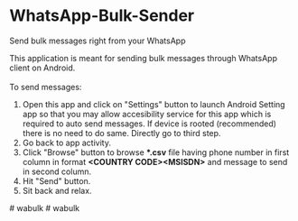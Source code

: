 # WhatsApp-Bulk-Sender
Send bulk messages right from your WhatsApp

This application is meant for sending bulk messages through WhatsApp client on Android.<br>
<br>
To send messages:<br>
<ol>
<li>Open this app and click on "Settings" button to launch Android Setting app so that you may allow accesibility service for this app which is required to auto send messages. If device is rooted (recommended) there is no need to do same. Directly go to third step.</li>
<li>Go back to app activity.</li>
<li>Click "Browse" button to browse <strong>*.csv</strong> file having phone number in first column in format <strong>&lt;COUNTRY CODE&gt;&lt;MSISDN&gt;</strong> and message to send in second column.</li>
<li>Hit "Send" button.</li>
<li>Sit back and relax.</li>
</ol>
#   w a b u l k  
 #   w a b u l k  
 
